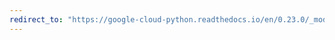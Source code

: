 ```yaml
---
redirect_to: "https://google-cloud-python.readthedocs.io/en/0.23.0/_modules/google/cloud/datastore/key.html"
---
```

